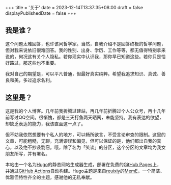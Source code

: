 +++
title = '关于'
date = 2023-12-14T13:37:35+08:00
draft = false
displayPublishedDate = false
+++

## 我是谁？

这个问题太难回答，也许该问哲学家。当然，自我介绍不是回答终极的哲学问题，但对我来说依旧很难回答。我的性别、出身、学历、工作等等，都无值得特别拿来说的，何况这有关个人隐私。若你现实中认识我，那你早已知道这些。若你只是恰好路过，那这些也不重要。

我对自己的期望是，可以平凡普通，但最好真实纯粹。希望我追求知识、真诚、善良和美，多过追求名利。

## 这里是？

这是我的个人博客。几年前我折腾过建站，再几年前折腾过个人公众号，再十几年前写过QQ空间。很惭愧，都是三天打鱼两天晒网，未能坚持。我有表达的欲望，却缺乏表达的能力，我该直面这一点了。

但不妨我依然想要有个私人的地方，可以畅所欲言，不受言论审查的限制。这里的文章，可能粗糙，无聊，充满谬误和偏见，但可以保证的是，他们都出自我的真心，以及绝不抄袭剽窃。哦，除了名为「笑谈」的分区，这个分区的文章均为我女朋友所写，并有署名。

本站由一个名为[Hugo](https://gohugo.io/)的静态网站生成器生成，部署在免费的[GitHub Pages](https://pages.github.com/)上，并通过[GitHub Actions](https://github.com/features/actions)自动构建。Hugo主题是来自[reuixiy](https://io-oi.me/about/)的[MemE](https://github.com/reuixiy/hugo-theme-meme)，一个简洁、优雅但特性齐全的主题，感谢他的无私奉献。
